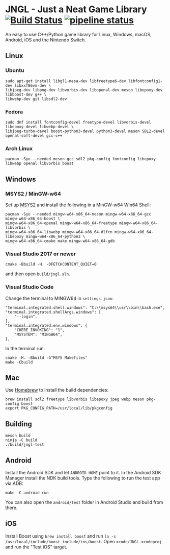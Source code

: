 # JNGL - Just a Neat Game Library [![Build Status](https://travis-ci.org/jhasse/jngl.svg?branch=master)](https://travis-ci.org/jhasse/jngl) [![pipeline status](https://gitlab.com/jhasse/jngl/badges/master/pipeline.svg)](https://gitlab.com/jhasse/jngl/commits/master)

An easy to use C++/Python game library for Linux, Windows, macOS, Android, iOS and the Nintendo
Switch.

## Linux

### Ubuntu

```
sudo apt-get install libgl1-mesa-dev libfreetype6-dev libfontconfig1-dev libxxf86vm-dev \
libjpeg-dev libpng-dev libvorbis-dev libopenal-dev meson libepoxy-dev libboost-dev g++ \
libwebp-dev git libsdl2-dev
```

### Fedora

```
sudo dnf install fontconfig-devel freetype-devel libvorbis-devel libepoxy-devel libwebp-devel \
libjpeg-turbo-devel boost-python3-devel python3-devel meson SDL2-devel openal-soft-devel gcc-c++
```

### Arch Linux

```
pacman -Syu --needed meson gcc sdl2 pkg-config fontconfig libepoxy libwebp openal libvorbis boost
```

## Windows

### MSYS2 / MinGW-w64

Set up [MSYS2](https://www.msys2.org/) and install the following in a MinGW-w64 Win64 Shell:

```
pacman -Syu --needed mingw-w64-x86_64-meson mingw-w64-x86_64-gcc mingw-w64-x86_64-boost \
mingw-w64-x86_64-openal mingw-w64-x86_64-freetype mingw-w64-x86_64-libvorbis \
mingw-w64-x86_64-libwebp mingw-w64-x86_64-dlfcn mingw-w64-x86_64-libepoxy mingw-w64-x86_64-python3 \
mingw-w64-x86_64-cmake make mingw-w64-x86_64-gdb
```

### Visual Studio 2017 or newer

```
cmake -Bbuild -H. -DFETCHCONTENT_QUIET=0
```

and then open `build/jngl.sln`.

### Visual Studio Code

Change the terminal to MINGW64 in `settings.json`:

```
"terminal.integrated.shell.windows": "C:\\msys64\\usr\\bin\\bash.exe",
"terminal.integrated.shellArgs.windows": [
    "--login",
],
"terminal.integrated.env.windows": {
    "CHERE_INVOKING": "1",
    "MSYSTEM": "MINGW64",
},
```

In the terminal run:

```
cmake -H. -Bbuild -G"MSYS Makefiles"
make -Cbuild
```

## Mac

Use [Homebrew](http://brew.sh/) to install the build dependencies:

```
brew install sdl2 freetype libvorbis libepoxy jpeg webp meson pkg-config boost
export PKG_CONFIG_PATH=/usr/local/lib/pkgconfig
```

## Building

```
meson build
ninja -C build
./build/jngl-test
```

## Android

Install the Android SDK and let `ANDROID_HOME` point to it. In the Android SDK Manager install the
NDK build tools. Type the following to run the test app via ADB:

```
make -C android run
```

You can also open the `android/test` folder in Android Studio and build from there.

## iOS

Install Boost using `brew install boost` and run `ln -s /usr/local/include/boost include/ios/boost`.
Open `xcode/JNGL.xcodeproj` and run the "Test iOS" target.
